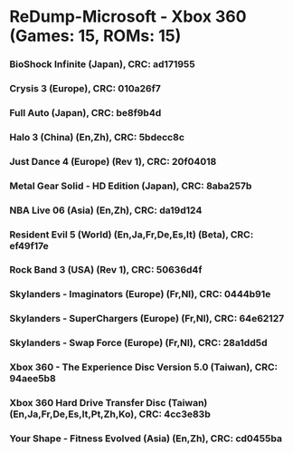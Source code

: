 # ReDump-Microsoft - Xbox 360 (Games: 15, ROMs: 15)
### BioShock Infinite (Japan), CRC: ad171955
### Crysis 3 (Europe), CRC: 010a26f7
### Full Auto (Japan), CRC: be8f9b4d
### Halo 3 (China) (En,Zh), CRC: 5bdecc8c
### Just Dance 4 (Europe) (Rev 1), CRC: 20f04018
### Metal Gear Solid - HD Edition (Japan), CRC: 8aba257b
### NBA Live 06 (Asia) (En,Zh), CRC: da19d124
### Resident Evil 5 (World) (En,Ja,Fr,De,Es,It) (Beta), CRC: ef49f17e
### Rock Band 3 (USA) (Rev 1), CRC: 50636d4f
### Skylanders - Imaginators (Europe) (Fr,Nl), CRC: 0444b91e
### Skylanders - SuperChargers (Europe) (Fr,Nl), CRC: 64e62127
### Skylanders - Swap Force (Europe) (Fr,Nl), CRC: 28a1dd5d
### Xbox 360 - The Experience Disc Version 5.0 (Taiwan), CRC: 94aee5b8
### Xbox 360 Hard Drive Transfer Disc (Taiwan) (En,Ja,Fr,De,Es,It,Pt,Zh,Ko), CRC: 4cc3e83b
### Your Shape - Fitness Evolved (Asia) (En,Zh), CRC: cd0455ba
